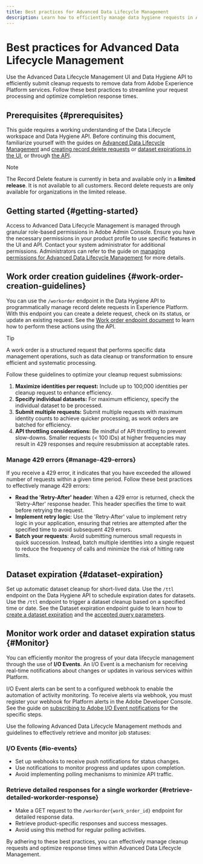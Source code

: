 ```yaml
---
title: Best practices for Advanced Data Lifecycle Management
description: Learn how to efficiently manage data hygiene requests in Adobe Experience Platform using the Advanced Data Lifecycle Management UI and Data Hygiene API. This guide covers best practices such as maximizing identities per request, specifying individual datasets, and being mindful of API throttling to prevent slowdowns. The document includes guidelines for setting up automatic dataset cleanup, how to monitor work order statuses, and detailed response retrieval methods. Follow these practices to streamline your request processing and optimize response times.
---
```

# Best practices for Advanced Data Lifecycle Management

Use the Advanced Data Lifecycle Management UI and Data Hygiene API to efficiently submit cleanup requests to remove data from Adobe Experience Platform services. Follow these best practices to streamline your request processing and optimize completion response times.

## Prerequisites {#prerequisites}

This guide requires a working understanding of the Data Lifecycle workspace and Data Hygiene API. Before continuing this document, familiarize yourself with the guides on [Advanced Data Lifecycle Management](./data-hygiene-service.md) and [creating record delete requests](./ui/record-delete.md) or [dataset expirations in the UI](./ui/dataset-expiration.md), or through [the API](./api/overview.md).

>[!NOTE] 
> 
>The Record Delete feature is currently in beta and available only in a **limited release**. It is not available to all customers. Record delete requests are only available for organizations in the limited release.

## Getting started {#getting-started}

Access to Advanced Data Lifecycle Management is managed through granular role-based permissions in Adobe Admin Console. Ensure you have the necessary permissions in your product profile to use specific features in the UI and API. Contact your system administrator for additional permissions. Administrators can refer to the guide on [managing permissions for Advanced Data Lifecycle Management](./permissions.md) for more details.

## Work order creation guidelines {#work-order-creation-guidelines}

You can use the `/workorder` endpoint in the Data Hygiene API to programmatically manage record delete requests in Experience Platform. With this endpoint you can create a delete request, check on its status, or update an existing request. See the [Work order endpoint document](help/hygiene/api/workorder.md) to learn how to perform these actions using the API.

>[!TIP]
>
>A work order is a structured request that performs specific data management operations, such as data cleanup or transformation to ensure efficient and systematic processing.

Follow these guidelines to optimize your cleanup request submissions:

1. **Maximize identities per request:** Include up to 100,000 identities per cleanup request to enhance efficiency.
2. **Specify individual datasets:** For maximum efficiency, specify the individual dataset to be processed.
3. **Submit multiple requests:** Submit multiple requests with maximum identity counts to achieve quicker processing, as work orders are batched for efficiency.
4. **API throttling considerations:** Be mindful of API throttling to prevent slow-downs. Smaller requests (< 100 IDs) at higher frequencies may result in 429 responses and require resubmission at acceptable rates.

### Manage 429 errors {#manage-429-errors}

If you receive a 429 error, it indicates that you have exceeded the allowed number of requests within a given time period. Follow these best practices to effectively manage 429 errors:

- **Read the 'Retry-After' header**: When a 429 error is returned, check the 'Retry-After' response header. This header specifies the time to wait before retrying the request.
- **Implement retry logic**: Use the 'Retry-After' value to implement retry logic in your application, ensuring that retries are attempted after the specified time to avoid subsequent 429 errors.
- **Batch your requests**: Avoid submitting numerous small requests in quick succession. Instead, batch multiple identities into a single request to reduce the frequency of calls and minimize the risk of hitting rate limits.

## Dataset expiration {#dataset-expiration} 

Set up automatic dataset cleanup for short-lived data. Use the `/ttl` endpoint on the Data Hygiene API to schedule expiration dates for datasets. Use the `/ttl` endpoint to trigger a dataset cleanup based on a specified time or date. See the Dataset expiration endpoint guide to learn how to [create a dataset expiration](./api/dataset-expiration.md) and the [accepted query parameters](./api/dataset-expiration.md#query-params).

## Monitor work order and dataset expiration status {#Monitor}

You can efficiently monitor the progress of your data lifecycle management through the use of **I/O Events**. An I/O Event is a mechanism for receiving real-time notifications about changes or updates in various services within Platform. 

I/O Event alerts can be sent to a configured webhook to enable the automation of activity monitoring. To receive alerts via webhook, you must register your webhook for Platform alerts in the Adobe Developer Console. See the guide on [subscribing to Adobe I/O Event notifications](../observability/alerts/subscribe.md) for the specific steps.

Use the following Advanced Data Lifecycle Management methods and guidelines to effectively retrieve and monitor job statuses:

### I/O Events {#io-events}

- Set up webhooks to receive push notifications for status changes.
- Use notifications to monitor progress and updates upon completion.
- Avoid implementing polling mechanisms to minimize API traffic.

### Retrieve detailed responses for a single workorder {#retrieve-detailed-workorder-response}

- Make a GET request to the `/workorder{work_order_id}` endpoint for detailed response data.
- Retrieve product-specific responses and success messages.
- Avoid using this method for regular polling activities.

By adhering to these best practices, you can effectively manage cleanup requests and optimize response times within Advanced Data Lifecycle Management.
